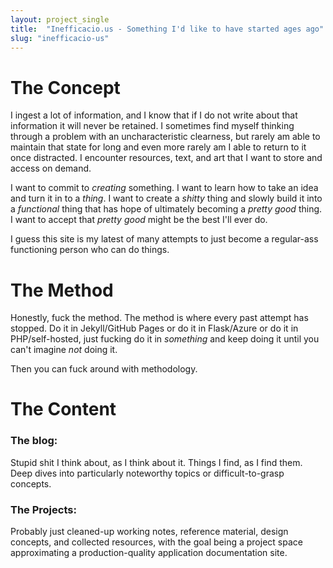 ```yaml
---  
layout: project_single   
title:  "Inefficacio.us - Something I'd like to have started ages ago"  
slug: "inefficacio-us"  
---  
```


# The Concept
I ingest a lot of information, and I know  that if I do not write about that
information it will never be retained. I sometimes find myself thinking through
a problem with an uncharacteristic clearness, but rarely am able to maintain
that state for long and even more rarely am I able to return to it once
distracted. I encounter resources, text, and art that I want to store and access
on demand.  

I want to commit to *creating* something. I want to learn how to take an idea
and turn it in to a *thing*. I want to create a *shitty* thing and slowly build
it into a *functional* thing that has hope of ultimately becoming a *pretty
good* thing. I want to accept that *pretty good* might be the best I'll ever
do.  

I guess this site is my latest of many attempts to just become a regular-ass
functioning person who can do things.  

# The Method
Honestly, fuck the method. The method is where every past attempt has stopped.
Do it in Jekyll/GitHub Pages or do it in Flask/Azure or do it in PHP/self-hosted, just fucking do it in *something* and keep doing it until you can't imagine *not* doing it.  

Then you can fuck around with methodology.  

# The Content
### The blog:
Stupid shit I think about, as I think about it. Things I find, as I find them.
Deep dives into particularly noteworthy topics or difficult-to-grasp concepts.  

### The Projects:
Probably just cleaned-up working notes, reference material, design concepts, and
collected resources, with the goal being a project space approximating a
production-quality application documentation site.  
